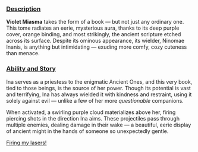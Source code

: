<!-- title: Violet Miasma -->
<!-- quote: \**Giggles cutely and proceeds to decimate her enemies\** -->
<!-- chapter: 0 -->
<!-- images: (Ina's first time wielding the book), (The book viewed from the inventory), (Ina activating the book's ability) -->
<!-- model: true -->

### <u>Description</u>

**Violet Miasma** takes the form of a book — but not just any ordinary one. This tome radiates an eerie, mysterious aura, thanks to its deep purple cover, orange binding, and most strikingly, the ancient scripture etched across its surface. Despite its ominous appearance, its wielder, Ninomae Inanis, is anything but intimidating — exuding more comfy, cozy cuteness than menace.

### <u>Ability and Story</u>

Ina serves as a priestess to the enigmatic Ancient Ones, and this very book, tied to those beings, is the source of her power. Though its potential is vast and terrifying, Ina has always wielded it with kindness and restraint, using it solely against evil — unlike a few of her more _questionable_ companions.

When activated, a swirling purple cloud materializes above her, firing piercing shots in the direction Ina aims. These projectiles pass through multiple enemies, dealing damage in their wake — a beautiful, eerie display of ancient might in the hands of someone so unexpectedly gentle.

[Firing my lasers!](#embed:https://www.youtube.com/live/THllQCVOYzY?si=6WRNsqGVEFR4DDPO&t=4464)

